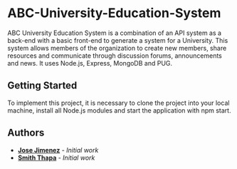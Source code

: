 # ABC-University-Education-System

ABC University Education System is a combination of an API system as a back-end with a basic front-end to generate a system for a University. This system allows members of the organization to create new members, share resources and communicate through discussion forums, announcements and news.
It uses Node.js, Express, MongoDB and PUG.

## Getting Started

To implement this project, it is necessary to clone the project into your local machine, install all Node.js modules and start the application with npm start.

## Authors

- **[Jose Jimenez](https://github.com/josejimenezr)** - _Initial work_
- **[Smith Thapa](https://github.com/smithThapa)** - _Initial work_
